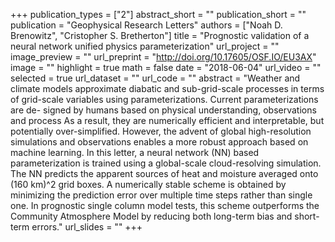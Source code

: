 +++
publication_types = ["2"]
abstract_short = ""
publication_short = ""
publication = "Geophysical Research Letters"
authors = ["Noah D. Brenowitz", "Cristopher S. Bretherton"]
title = "Prognostic validation of a neural network unified physics parameterization"
url_project = ""
image_preview = ""
url_preprint = "http://doi.org/10.17605/OSF.IO/EU3AX"
image = ""
highlight = true
math = false
date = "2018-06-04"
url_video = ""
selected = true
url_dataset = ""
url_code = ""
abstract = "Weather and climate models approximate diabatic and sub-grid-scale processes in terms of grid-scale variables using parameterizations. Current parameterizations are de- signed by humans based on physical understanding, observations and process  As a result, they are numerically efficient and interpretable, but potentially over-simplified. However, the advent of global high-resolution simulations and observations enables a more robust approach based on machine learning. In this letter, a neural network (NN) based parameterization is trained using a global-scale cloud-resolving simulation. The NN predicts the apparent sources of heat and moisture averaged onto (160 km)^2 grid boxes. A numerically stable scheme is obtained by minimizing the prediction error over multiple time steps rather than single one. In prognostic single column model tests, this scheme outperforms the Community Atmosphere Model by reducing both long-term bias and short-term errors."
url_slides = ""
+++

